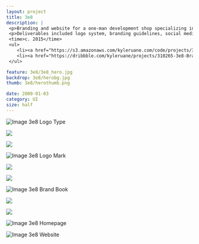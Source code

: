 ```yaml
---
layout: project
title: 3e8
description: |
 <p>Branding and website for a one-man development shop specializing in mobile app infrastructure. The visual scientific theme is an extension of the 3e8 moniker, which is the scientific notation for the speed of light.</p>
 <p>Deliverables included logo system, branding guidelines, social media graphics, business cards, sticker design, and a custom WordPress site.</p>
 <time>c. 2015</time>
 <ul>
 	<li><a href="https://s3.amazonaws.com/kyleruane.com/code/projects/3e8/index.html">View a coded example</a></li>
    <li><a href="https://dribbble.com/kyleruane/projects/310265-3e8-Brand">View project on Dribbble</a></li>
 </ul>

feature: 3e8/3e8_hero.jpg
backdrop: 3e8/herobg.jpg
thumb: 3e8/herothumb.png

date: 2000-01-03
category: UI
size: half
---
```


![Image 3e8 Logo Type]({{site.project_img_path}}3e8/3e8_text_gold.jpg)

<p class="half"><img src="{{site.project_img_path}}3e8/3e8_recipe.jpg"></p>
<p class="half"><img src="{{site.project_img_path}}3e8/3e8_colors.jpg"></p>

![Image 3e8 Logo Mark]({{site.project_img_path}}3e8/3e8_grid.jpg)

<p class="half"><img src="{{site.project_img_path}}3e8/3e8_alt_mark.jpg"></p>
<p class="half"><img src="{{site.project_img_path}}3e8/3e8_comet.jpg"></p>

![Image 3e8 Brand Book]({{site.project_img_path}}3e8/3e8_book.jpg)

<p class="half"><img src="{{site.project_img_path}}3e8/3e8_cards.jpg"></p>
<p class="half"><img src="{{site.project_img_path}}3e8/3e8_stickers.jpg"></p>

![Image 3e8 Homepage]({{site.project_img_path}}3e8/3e8_homepage.jpg)

![Image 3e8 Website]({{site.project_img_path}}3e8/3e8_pages.jpg)